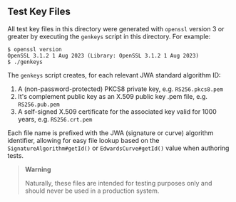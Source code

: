 ## Test Key Files

All test key files in this directory were generated with `openssl` version 3 or greater by executing the `genkeys` 
script in this directory.  For example:
    
    $ openssl version
    OpenSSL 3.1.2 1 Aug 2023 (Library: OpenSSL 3.1.2 1 Aug 2023)
    $ ./genkeys

The `genkeys` script creates, for each relevant JWA standard algorithm ID:

  1. A (non-password-protected) PKCS8 private key, e.g. `RS256.pkcs8.pem`
  2. It's complement public key as an X.509 public key .pem file, e.g. `RS256.pub.pem`
  3. A self-signed X.509 certificate for the associated key valid for 1000 years, e.g. `RS256.crt.pem`

Each file name is prefixed with the JWA (signature or curve) algorithm identifier, allowing for easy file lookup
based on the `SignatureAlgorithm#getId()` or `EdwardsCurve#getId()` value when authoring tests.

> **Warning**
>
> Naturally, these files are intended for testing purposes only and should never be used in a production system.

